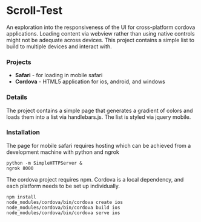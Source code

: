 Scroll-Test
==========

An exploration into the responsiveness of the UI for cross-platform cordova applications. Loading content via webview rather than using native controls might not be adequate across devices. This project contains a simple list to build to multiple devices and interact with.

### Projects

* **Safari** - for loading in mobile safari
* **Cordova** - HTML5 application for ios, android, and windows

### Details

The project contains a simple page that generates a gradient of colors and loads them into a list via handlebars.js. The list is styled via jquery mobile.

### Installation

The page for mobile safari requires hosting which can be achieved from a development machine with python and ngrok

```
python -m SimpleHTTPServer &
ngrok 8000
```

The cordova project requires npm. Cordova is a local dependency, and each platform needs to be set up individually.

```
npm install
node_modules/cordova/bin/cordova create ios
node_modules/cordova/bin/cordova build ios
node_modules/cordova/bin/cordova serve ios
```
